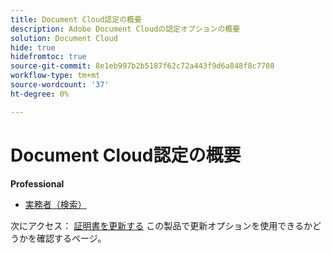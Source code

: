```yaml
---
title: Document Cloud認定の概要
description: Adobe Document Cloudの認定オプションの概要
solution: Document Cloud
hide: true
hidefromtoc: true
source-git-commit: 8e1eb997b2b5187f62c72a443f9d6a848f8c7708
workflow-type: tm+mt
source-wordcount: '37'
ht-degree: 0%

---
```


# Document Cloud認定の概要

**Professional**

* [実務者（検索）](/help/certifications/adc/adc-professional.md) <!--AD0-??-->

次にアクセス： [証明書を更新する](/help/certifications/renew.md) この製品で更新オプションを使用できるかどうかを確認するページ。
